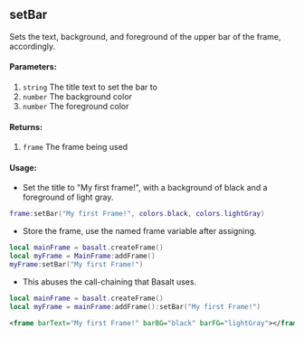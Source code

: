 ## setBar
Sets the text, background, and foreground of the upper bar of the frame, accordingly.

#### Parameters:
1. `string` The title text to set the bar to
2. `number` The background color
2. `number` The foreground color

#### Returns:
1. `frame` The frame being used

#### Usage:
* Set the title to "My first frame!", with a background of black and a foreground of light gray.
```lua
frame:setBar("My first Frame!", colors.black, colors.lightGray)
```
* Store the frame, use the named frame variable after assigning.
```lua
local mainFrame = basalt.createFrame()
local myFrame = MainFrame:addFrame()
myFrame:setBar("My first Frame!")
```
* This abuses the call-chaining that Basalt uses.
```lua
local mainFrame = basalt.createFrame()
local myFrame = mainFrame:addFrame():setBar("My first Frame!")
```
```xml
<frame barText="My first Frame!" barBG="black" barFG="lightGray"></frame>
```